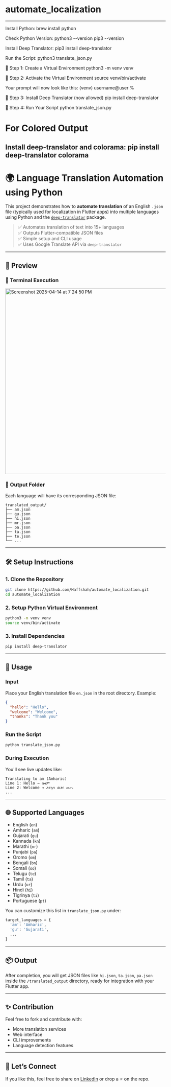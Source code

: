 # automate_localization

---------------------------------------------------------------------
Install Python:
brew install python

Check Python Version:
python3 --version
pip3 --version

Install Deep Translator:
pip3 install deep-translator

Run the Script:
python3 translate_json.py

🔹 Step 1: Create a Virtual Environment
python3 -m venv venv

🔹 Step 2: Activate the Virtual Environment
source venv/bin/activate

Your prompt will now look like this:
(venv) username@user %

🔹 Step 3: Install Deep Translator (now allowed)
pip install deep-translator

🔹 Step 4: Run Your Script
python translate_json.py

# For Colored Output
Install deep-translator and colorama:
pip install deep-translator colorama
---------------------------------------------------------------------

# 🌍 Language Translation Automation using Python

This project demonstrates how to **automate translation** of an English `.json` file (typically used for localization in Flutter apps) into multiple languages using Python and the [`deep-translator`](https://github.com/nidhaloff/deep-translator) package.

> ✅ Automates translation of text into 15+ languages  
> ✅ Outputs Flutter-compatible JSON files  
> ✅ Simple setup and CLI usage  
> ✅ Uses Google Translate API via `deep-translator`

---

## 📸 Preview

### 🔧 Terminal Execution 
<img width="581" alt="Screenshot 2025-04-14 at 7 24 50 PM" src="https://github.com/user-attachments/assets/1517444c-f577-4e9f-8c4d-06d09c89e6d7" />


### 📁 Output Folder
Each language will have its corresponding JSON file:

```
translated_output/
├── am.json
├── gu.json
├── hi.json
├── mr.json
├── pa.json
├── ta.json
├── te.json
└── ...
```

---

## 🛠️ Setup Instructions

### 1. Clone the Repository
```bash
git clone https://github.com/Haffshah/automate_localization.git
cd automate_localization
```

### 2. Setup Python Virtual Environment
```bash
python3 -m venv venv
source venv/bin/activate
```

### 3. Install Dependencies
```bash
pip install deep-translator
```

---

## 📄 Usage

### Input
Place your English translation file `en.json` in the root directory. Example:
```json
{
  "hello": "Hello",
  "welcome": "Welcome",
  "thanks": "Thank you"
}
```

### Run the Script
```bash
python translate_json.py
```

### During Execution
You'll see live updates like:
```
Translating to am (Amharic)
Line 1: Hello → ሰላም
Line 2: Welcome → እንኳን ደህና መጡ
...
```

---

## 🌐 Supported Languages

- English (`en`)
- Amharic (`am`)
- Gujarati (`gu`)
- Kannada (`kn`)
- Marathi (`mr`)
- Punjabi (`pa`)
- Oromo (`om`)
- Bengali (`bn`)
- Somali (`so`)
- Telugu (`te`)
- Tamil (`ta`)
- Urdu (`ur`)
- Hindi (`hi`)
- Tigrinya (`ti`)
- Portuguese (`pt`)

You can customize this list in `translate_json.py` under:
```python
target_languages = {
  'am': 'Amharic',
  'gu': 'Gujarati',
  ...
}
```

---

## 📦 Output

After completion, you will get JSON files like `hi.json`, `ta.json`, `pa.json` inside the `/translated_output` directory, ready for integration with your Flutter app.

---

## ✨ Contribution

Feel free to fork and contribute with:
- More translation services
- Web interface
- CLI improvements
- Language detection features

---

## 💬 Let’s Connect

If you like this, feel free to share on [LinkedIn](https://www.linkedin.com/in/harsh-m-shah-5152b21a9/) or drop a ⭐️ on the repo.

